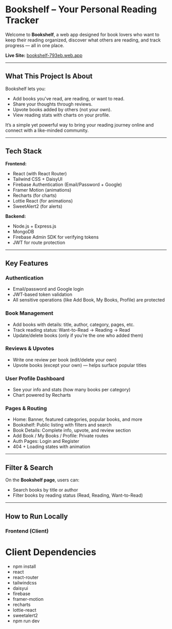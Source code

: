 # Bookshelf – Your Personal Reading Tracker

Welcome to **Bookshelf**, a web app designed for book lovers who want to keep their reading organized, discover what others are reading, and track progress — all in one place.

 **Live Site:** [bookshelf-793eb.web.app](https://bookshelf-793eb.web.app)  

---

## What This Project Is About

Bookshelf lets you:
- Add books you've read, are reading, or want to read.
- Share your thoughts through reviews.
- Upvote books added by others (not your own).
- View reading stats with charts on your profile.

It’s a simple yet powerful way to bring your reading journey online and connect with a like-minded community.

---

## Tech Stack

**Frontend:**
- React (with React Router)
- Tailwind CSS + DaisyUI
- Firebase Authentication (Email/Password + Google)
- Framer Motion (animations)
- Recharts (for charts)
- Lottie React (for animations)
- SweetAlert2 (for alerts)

**Backend:**
- Node.js + Express.js
- MongoDB
- Firebase Admin SDK for verifying tokens
- JWT for route protection

---

## Key Features

### Authentication
- Email/password and Google login
- JWT-based token validation
- All sensitive operations (like Add Book, My Books, Profile) are protected

### Book Management
- Add books with details: title, author, category, pages, etc.
- Track reading status: Want-to-Read → Reading → Read
- Update/delete books (only if you’re the one who added them)

### Reviews & Upvotes
- Write one review per book (edit/delete your own)
- Upvote books (except your own) — helps surface popular titles

### User Profile Dashboard
- See your info and stats (how many books per category)
- Chart powered by Recharts

### Pages & Routing
- Home: Banner, featured categories, popular books, and more
- Bookshelf: Public listing with filters and search
- Book Details: Complete info, upvote, and review section
- Add Book / My Books / Profile: Private routes
- Auth Pages: Login and Register
- 404 + Loading states with animation

---

## Filter & Search

On the **Bookshelf page**, users can:
- Search books by title or author
- Filter books by reading status (Read, Reading, Want-to-Read)

---

## How to Run Locally

### Frontend (Client)
# Client Dependencies
- npm install 
- react 
- react-router
- tailwindcss 
- daisyui 
- firebase 
- framer-motion 
- recharts 
- lottie-react 
- sweetalert2
- npm run dev


